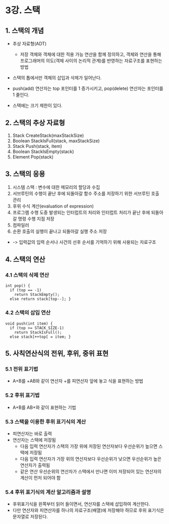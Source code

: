 # 3강. 스택

## 1. 스택의 개념
* 추상 자료형(ADT)
  * 저장 객체와 객체에 대한 적용 가능 연산을 함께 정의하고, 객체와 연산을 통해 프로그래머의 의도(객체 사이의 논리적 관계)를 반영하는 자료구조를 표현하는 방법

* 스택의 톱에서만 객체의 삽입과 삭제가 일어난다.
* push(add) 연산자는 top 포인터를 1 증가시키고, pop(delete) 연산자는 포인터를 1 줄인다.
* 스택에는 크기 제한이 있다.


## 2. 스택의 추상 자료형
1. Stack CreateStack(maxStackSize)
2. Boolean StackIsFull(stack, maxStackSize)
3. Stack Push(stack, item)
4. Boolean StackIsEmpty(stack)
5. Element Pop(stack)

## 3. 스택의 응용
1. 시스템 스택 :  변수에 대한 메모리의 할당과 수집
2. 서브루틴의 수행이 끝난 후에 되돌아갈 함수 주소를 저장하기 위한 서브루틴 호출 관리
3. 후위 수식 계산(evaluation of expression)
4. 프로그램 수행 도중 발생되는 인터럽트의 처리와 인터럽트 처리가 끝난 후에 되돌아갈 명령 수행 지점 저장
5. 컴파일러
6. 순환 호출의 실행이 끝나고 되돌아갈 실행 주소 저장
* -> 입력값의 입력 순서나 사건의 선후 순서를 기억하기 위해 사용되는 자료구조

## 4. 스택의 연산

### 4.1 스택의 삭제 연산
```
int pop() {
  if (top == -1)
    return StackEmpty();
  else return stack[top--]; }
```

### 4.2 스택의 삽입 연산
```
void push(int item) {
  if (top >= STACK_SIZE-1)
    return StackIsFull();
  else stack[++top[ = item; }
```

## 5. 사칙연산식의 전위, 후위, 중위 표현

### 5.1 전위 표기법
* A+B를 +AB와 같이 연산자 +를 피연산자 앞에 놓고 식을 표현하는 방법

### 5.2 후위 표기법
* A+B를 AB+와 같이 표현하는 기법

### 5.3 스택을 이용한 후위 표기식의 계산
* 피연산자는 바로 출력
* 연산자는 스택에 저장됨 
  * 다음 입력 연산자가 스택의 가장 위에 저장된 연산자보다 우선순위가 높으면 스택에 저장됨
  * 다음 입력 연산자가 가장 위의 연산자보다 우선순위가 낮으면 우선순위가 높은 연산자가 출력됨
  * 같은 연산 우선순위의 연산자가 스택에서 만나면 이미 저장되어 있는 연산자의 계산이 먼저 되어야 함

### 5.4 후위 표기식의 계산 알고리즘과 설명
* 후위표기식을 왼쪽부터 읽어 들이면서, 연산자를 스택에 삽입하여 계산한다.
* 다만 연산자와 피연산자를 하나의 자료구조(배열)에 저장해야 하므로 후위 표기식은 문자열로 저장된다.